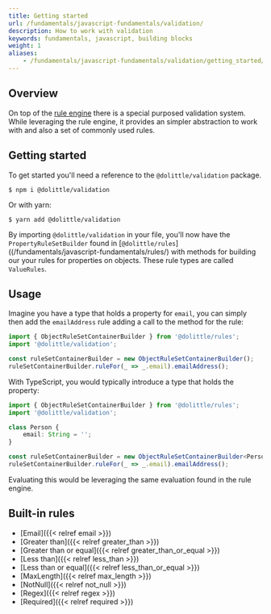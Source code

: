 ```yaml
---
title: Getting started
url: /fundamentals/javascript-fundamentals/validation/
description: How to work with validation
keywords: fundamentals, javascript, building blocks
weight: 1
aliases:
    - /fundamentals/javascript-fundamentals/validation/getting_started/
---
```


## Overview

On top of the [rule engine](/fundamentals/javascript-fundamentals/rules/) there
is a special purposed validation system. While leveraging the rule engine, it
provides an simpler abstraction to work with and also a set of commonly used rules.

## Getting started

To get started you'll need a reference to the `@dolittle/validation` package.

```shell
$ npm i @dolittle/validation
```

Or with yarn:

```shell
$ yarn add @dolittle/validation
```

By importing `@dolittle/validation` in your file, you'll now have the `PropertyRuleSetBuilder`
found in [`@dolittle/rules`]((/fundamentals/javascript-fundamentals/rules/) with methods
for building our your rules for properties on objects. These rule types are called `ValueRules`.

## Usage

Imagine you have a type that holds a property for `email`, you can simply then add
the `emailAddress` rule adding a call to the method for the rule:

```javascript
import { ObjectRuleSetContainerBuilder } from '@dolittle/rules';
import '@dolittle/validation';

const ruleSetContainerBuilder = new ObjectRuleSetContainerBuilder();
ruleSetContainerBuilder.ruleFor(_ => _.email).emailAddress();
```

With TypeScript, you would typically introduce a type that holds the property:

```typescript
import { ObjectRuleSetContainerBuilder } from '@dolittle/rules';
import '@dolittle/validation';

class Person {
    email: String = '';
}

const ruleSetContainerBuilder = new ObjectRuleSetContainerBuilder<Person>();
ruleSetContainerBuilder.ruleFor(_ => _.email).emailAddress();
```

Evaluating this would be leveraging the same evaluation found in the rule engine.

## Built-in rules

* [Email]({{< relref email >}})
* [Greater than]({{< relref greater_than >}})
* [Greater than or equal]({{< relref greater_than_or_equal >}})
* [Less than]({{< relref less_than >}})
* [Less than or equal]({{< relref less_than_or_equal >}})
* [MaxLength]({{< relref max_length >}})
* [NotNull]({{< relref not_null >}})
* [Regex]({{< relref regex >}})
* [Required]({{< relref required >}})
